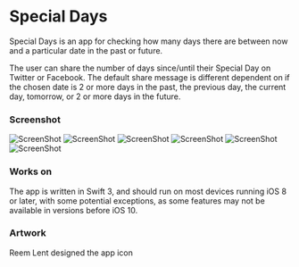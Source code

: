 # Special Days

Special Days is an app for checking how many days there are between now and a particular date in the past or future.

The user can share the number of days since/until their Special Day on Twitter or Facebook. The default share message is different dependent on if the chosen date is 2 or more days in the past, the previous day, the current day, tomorrow, or 2 or more days in the future.

### Screenshot

![ScreenShot](Screenshots/AppInterfaceToday.png)
![ScreenShot](Screenshots/AppInterfaceTomorrow.png)
![ScreenShot](Screenshots/AppInterfaceFuture.png)
![ScreenShot](Screenshots/AppInterfaceYesterday.png)
![ScreenShot](Screenshots/AppInterfacePast.png)
![ScreenShot](Screenshots/AppInterfaceShare.png)

### Works on
The app is written in Swift 3, and should run on most devices running iOS 8 or later, with some potential exceptions, as some features may not be available in versions before iOS 10.

### Artwork
  Reem Lent designed the app icon
